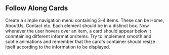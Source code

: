 ## Follow Along Cards

Create a simple navigation menu containing 3-4 items. These can be Home, AboutUs, Contact etc. Each element should be in a distinct box. Now whenever the user hovers over an item, a card should appear below it conmtaining different information/items. Try to implement smooth and subtle animations and remember that the card's container should resize itself according to the information to be displayed.  

